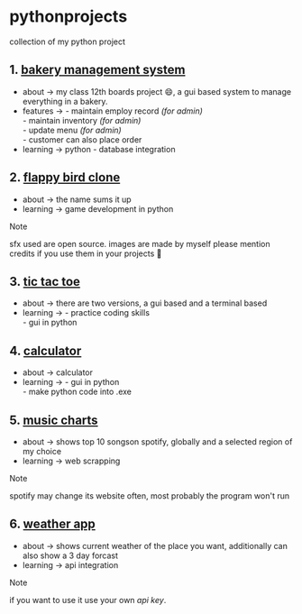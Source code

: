 # pythonprojects
collection of my python project

## 1. [bakery management system](bakery_mng_sys)
- about -> my class 12th boards project 😄, a gui based system to manage everything in a bakery.
- features -> - maintain employ record _(for admin)_ <br>
              - maintain inventory _(for admin)_ <br>
              - update menu _(for admin)_<br>
              - customer can also place order<br>
- learning -> python - database integration

## 2. [flappy bird clone](flappy)
- about -> the name sums it up
- learning -> game development in python
> [!Note]
> sfx used are open source. images are made by myself please mention credits if you use them in your projects 🙂

## 3. [tic tac toe](tic_tac_toe)
- about -> there are two versions, a gui based and a terminal based
- learning -> - practice coding skills<br>
              - gui in python<br>

## 4. [calculator](calc)
- about -> calculator
- learning -> - gui in python<br>
              - make python code into .exe<br>

## 5. [music charts](music_charts)
- about -> shows top 10 songson spotify, globally and a selected region of my choice
- learning -> web scrapping
> [!Note]
> spotify may change its website often, most probably the program won't run

## 6. [weather app](weather)
- about -> shows current weather of the place you want, additionally can also show a 3 day forcast
- learning -> api integration
> [!Note]
> if you want to use it use your own _api key_. 
